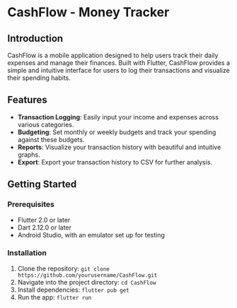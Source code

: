 # CashFlow - Money Tracker

## Introduction

CashFlow is a mobile application designed to help users track their daily expenses and manage their finances. Built with Flutter, CashFlow provides a simple and intuitive interface for users to log their transactions and visualize their spending habits.

## Features

- **Transaction Logging**: Easily input your income and expenses across various categories.
- **Budgeting**: Set monthly or weekly budgets and track your spending against these budgets.
- **Reports**: Visualize your transaction history with beautiful and intuitive graphs.
- **Export**: Export your transaction history to CSV for further analysis.

## Getting Started

### Prerequisites

- Flutter 2.0 or later
- Dart 2.12.0 or later
- Android Studio, with an emulator set up for testing

### Installation

1. Clone the repository: `git clone https://github.com/yourusername/CashFlow.git`
2. Navigate into the project directory: `cd CashFlow`
3. Install dependencies: `flutter pub get`
4. Run the app: `flutter run`
